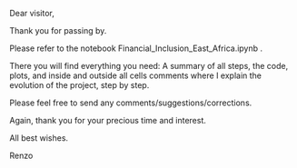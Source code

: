 Dear visitor,

Thank you for passing by.

Please refer to the notebook Financial_Inclusion_East_Africa.ipynb .

There you will find everything you need: A summary of all steps, the code, plots, and inside and outside all cells comments where I explain the evolution of the project, step by step. 

Please feel free to send any comments/suggestions/corrections.

Again, thank you for your precious time and interest.

All best wishes.

Renzo
